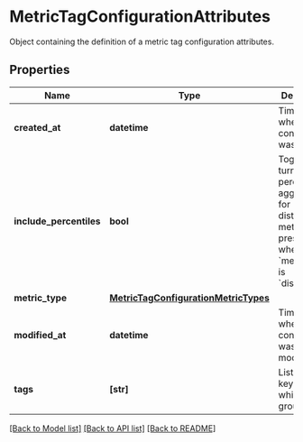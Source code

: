 # MetricTagConfigurationAttributes

Object containing the definition of a metric tag configuration attributes.
## Properties
Name | Type | Description | Notes
------------ | ------------- | ------------- | -------------
**created_at** | **datetime** | Timestamp when the tag configuration was created. | [optional] 
**include_percentiles** | **bool** | Toggle to turn on/off percentile aggregations for distribution metrics. Only present when the &#x60;metric_type&#x60; is &#x60;distribution&#x60;. | [optional] 
**metric_type** | [**MetricTagConfigurationMetricTypes**](MetricTagConfigurationMetricTypes.md) |  | [optional] 
**modified_at** | **datetime** | Timestamp when the tag configuration was last modified. | [optional] 
**tags** | **[str]** | List of tag keys on which to group. | [optional] 

[[Back to Model list]](README.md#documentation-for-models) [[Back to API list]](README.md#documentation-for-api-endpoints) [[Back to README]](README.md)


